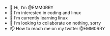 - 👋 Hi, I’m @EMM0RRY
- 👀 I’m interested in coding and linux
- 🌱 I’m currently learning linux
- 💞️ I’m looking to collaborate on nothing, sorry
- 📫 How to reach me on my twitter @EMM0RRY

<!---
EMM0RRY/EMM0RRY is a ✨ special ✨ repository because its `README.md` (this file) appears on your GitHub profile.
You can click the Preview link to take a look at your changes.
--->
